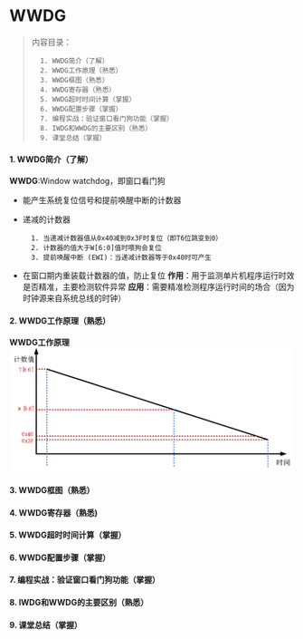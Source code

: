 <!--
 * @Date: 2024-06-06
 * @LastEditors: GoKo-Son626
 * @LastEditTime: 2024-06-17
 * @FilePath: \STM32_Study\入门篇\5.WWDG\WWDG.md
 * @Description: WWDG的学习记录和编程实战
-->

# WWDG

> 内容目录：
> 
>       1. WWDG简介（了解）
>       2. WWDG工作原理（熟悉）
>       3. WWDG框图（熟悉）
>       4. WWDG寄存器（熟悉）
>       5. WWDG超时时间计算（掌握）
>       6. WWDG配置步骤（掌握）
>       7. 编程实战：验证窗口看门狗功能（掌握）
>       8. IWDG和WWDG的主要区别（熟悉）
>       9. 课堂总结（掌握）
 
#### 1. WWDG简介（了解）

**WWDG**:Window watchdog，即窗口看门狗
- 能产生系统复位信号和提前唤醒中断的计数器
- 递减的计数器

        1. 当递减计数器值从0x40减到0x3F时复位（即T6位跳变到0）
        2. 计数器的值大于W[6:0]值时喂狗会复位
        3. 提前唤醒中断 (EWI)：当递减计数器等于0x40时可产生
- 在窗口期内重装载计数器的值，防止复位
**作用**：用于监测单片机程序运行时效是否精准，主要检测软件异常
**应用**：需要精准检测程序运行时间的场合（因为时钟源来自系统总线的时钟）

#### 2. WWDG工作原理（熟悉）

**WWDG工作原理**
![WWDG工作原理](Pictures/WWDG工作原理.png)

#### 3. WWDG框图（熟悉）




#### 4. WWDG寄存器（熟悉)



#### 5. WWDG超时时间计算（掌握）



#### 6. WWDG配置步骤（掌握）



#### 7. 编程实战：验证窗口看门狗功能（掌握）


#### 8. IWDG和WWDG的主要区别（熟悉）


#### 9. 课堂总结（掌握）